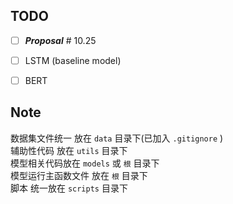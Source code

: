 ## TODO
- [ ] ***Proposal*** # 10.25
- [ ] LSTM (baseline model)
- [ ] BERT


## Note
数据集文件统一 放在 `data` 目录下(已加入 `.gitignore` )  
辅助性代码 放在 `utils` 目录下  
模型相关代码放在 `models` 或 `根` 目录下  
模型运行主函数文件 放在 `根` 目录下  
脚本 统一放在 `scripts` 目录下  

